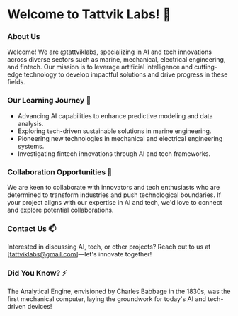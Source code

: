 # Welcome to Tattvik Labs! 👋

### About Us
Welcome! We are @tattviklabs, specializing in AI and tech innovations across diverse sectors such as marine, mechanical, electrical engineering, and fintech. Our mission is to leverage artificial intelligence and cutting-edge technology to develop impactful solutions and drive progress in these fields.

### Our Learning Journey 🌱
- Advancing AI capabilities to enhance predictive modeling and data analysis.
- Exploring tech-driven sustainable solutions in marine engineering.
- Pioneering new technologies in mechanical and electrical engineering systems.
- Investigating fintech innovations through AI and tech frameworks.

### Collaboration Opportunities 💞️
We are keen to collaborate with innovators and tech enthusiasts who are determined to transform industries and push technological boundaries. If your project aligns with our expertise in AI and tech, we'd love to connect and explore potential collaborations.

### Contact Us 📫
Interested in discussing AI, tech, or other projects? Reach out to us at [tattviklabs@gmail.com]—let's innovate together!

### Did You Know? ⚡
The Analytical Engine, envisioned by Charles Babbage in the 1830s, was the first mechanical computer, laying the groundwork for today's AI and tech-driven devices!
